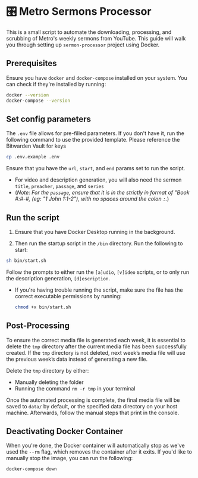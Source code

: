# 🎛️ Metro Sermons Processor

This is a small script to automate the downloading, processing, and scrubbing of
Metro's weekly sermons from YouTube. This guide will walk you through setting up
`sermon-processor` project using Docker.

## Prerequisites

Ensure you have `docker` and `docker-compose` installed on your system. You can
check if they're installed by running:

```bash
docker --version
docker-compose --version
```

## Set config parameters

The `.env` file allows for pre-filled parameters. If you don't have it, run the
following command to use the provided template. Please reference the Bitwarden
Vault for keys

```bash
cp .env.example .env
```

Ensure that you have the `url`, `start`, and `end` params set to run the script.

- For video and description generation, you will also need the sermon `title`,
  `preacher`, `passage`, and `series`
- (_Note: For the `passage`, ensure that it is in the strictly in format of
  "Book #:#-#, (eg: "1 John 1:1-2"), with no spaces around the colon `:`._)

## Run the script

1. Ensure that you have Docker Desktop running in the background.

2. Then run the startup script in the `/bin` directory. Run the following to
   start:

```bash
sh bin/start.sh
```

Follow the prompts to either run the `[a]udio`, `[v]ideo` scripts, or to only
run the description generation, `[d]escription`.

- If you're having trouble running the script, make sure the file has the
  correct executable permissions by running:

  ```bash
  chmod +x bin/start.sh
  ```

## Post-Processing

To ensure the correct media file is generated each week, it is essential to
delete the `tmp` directory after the current media file has been successfully
created. If the `tmp` directory is not deleted, next week’s media file will use
the previous week’s data instead of generating a new file.

Delete the `tmp` directory by either:

- Manually deleting the folder
- Running the command `rm -r tmp` in your terminal

Once the automated processing is complete, the final media file will be saved to
`data/` by default, or the specified data directory on your host machine.
Afterwards, follow the manual steps that print in the console.

## Deactivating Docker Container

When you're done, the Docker container will automatically stop as we've used the
`--rm` flag, which removes the container after it exits. If you'd like to
manually stop the image, you can run the following:

```bash
docker-compose down
```
